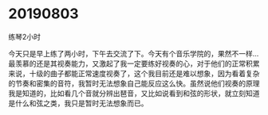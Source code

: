 # 20190803

练琴2小时

今天只是早上练了两小时，下午去交流了下。今天有个音乐学院的，果然不一样...最羡慕的还是其视奏能力，又激起了我一定要练好视奏的心，对于他们的正常积累来说，十级的曲子都能正常速度视奏了，这个我目前还是难以想象，因为看着复杂的节奏和密集的音符，我暂时无法想象自己能反应这么快。虽然说他们视奏的原理我是知道的，比如看几个音就分辨出琶音，又比如说看到和弦的形状，就立刻知道是什么和弦之类，我只是暂时无法想象而已。
